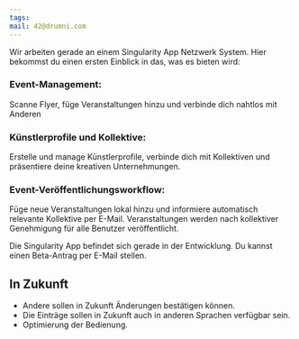 ```yaml
---
tags: 
mail: 42@drumni.com
---
```

Wir arbeiten gerade an einem Singularity App Netzwerk System. Hier bekommst du einen ersten Einblick in das, was es bieten wird:
### Event-Management:
  Scanne Flyer, füge Veranstaltungen hinzu und verbinde dich nahtlos mit Anderen
### Künstlerprofile und Kollektive:
  Erstelle und manage Künstlerprofile, verbinde dich mit Kollektiven und präsentiere deine kreativen Unternehmungen.
### Event-Veröffentlichungsworkflow:
  Füge neue Veranstaltungen lokal hinzu und informiere automatisch relevante Kollektive per E-Mail. Veranstaltungen werden nach kollektiver Genehmigung für alle Benutzer veröffentlicht.

Die Singularity App befindet sich gerade in der Entwicklung. Du kannst einen Beta-Antrag per E-Mail stellen.

## In Zukunft
- Andere sollen in Zukunft Änderungen bestätigen können.
- Die Einträge sollen in Zukunft auch in anderen Sprachen verfügbar sein.
- Optimierung der Bedienung.
